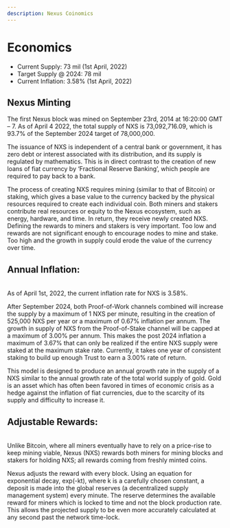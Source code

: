 ```yaml
---
description: Nexus Coinomics
---
```


# Economics

* Current Supply: 73 mil (1st April, 2022)
* Target Supply @ 2024: 78 mil
* Current Inflation: 3.58% (1st April, 2022)&#x20;

## Nexus Minting

The first Nexus block was mined on September 23rd, 2014 at 16:20:00 GMT – 7. As of April 4 2022, the total supply of NXS is 73,092,716.09, which is 93.7% of the September 2024 target of 78,000,000.

The issuance of NXS is independent of a central bank or government, it has zero debt or interest associated with its distribution, and its supply is regulated by mathematics. This is in direct contrast to the creation of new loans of fiat currency by ‘Fractional Reserve Banking’, which people are required to pay back to a bank.

The process of creating NXS requires mining (similar to that of Bitcoin) or staking, which gives a base value to the currency backed by the physical resources required to create each individual coin. Both miners and stakers contribute real resources or equity to the Nexus ecosystem, such as energy, hardware, and time. In return, they receive newly created NXS. Defining the rewards to miners and stakers is very important. Too low and rewards are not significant enough to encourage nodes to mine and stake. Too high and the growth in supply could erode the value of the currency over time.

## **Annual Inflation:**

\
As of April 1st, 2022, the current inflation rate for NXS is 3.58%.

After September 2024, both Proof-of-Work channels combined will increase the supply by a maximum of 1 NXS per minute, resulting in the creation of 525,000 NXS per year or a maximum of 0.67% inflation per annum. The growth in supply of NXS from the Proof-of-Stake channel will be capped at a maximum of 3.00% per annum. This makes the post 2024 inflation a maximum of 3.67% that can only be realized if the entire NXS supply were staked at the maximum stake rate. Currently, it takes one year of consistent staking to build up enough Trust to earn a 3.00% rate of return.

This model is designed to produce an annual growth rate in the supply of a NXS similar to the annual growth rate of the total world supply of gold. Gold is an asset which has often been favored in times of economic crisis as a hedge against the inflation of fiat currencies, due to the scarcity of its supply and difficulty to increase it.

## **Adjustable Rewards:**

\
Unlike Bitcoin, where all miners eventually have to rely on a price-rise to keep mining viable, Nexus (NXS) rewards both miners for mining blocks and stakers for holding NXS; all rewards coming from freshly minted coins.

Nexus adjusts the reward with every block. Using an equation for exponential decay, exp(-kt), where k is a carefully chosen constant, a deposit is made into the global reserves (a decentralized supply management system) every minute. The reserve determines the available reward for miners which is locked to time and not the block production rate. This allows the projected supply to be even more accurately calculated at any second past the network time-lock.
